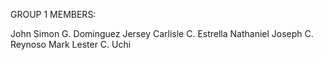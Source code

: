 GROUP 1 MEMBERS:

John Simon G. Dominguez
Jersey Carlisle C. Estrella
Nathaniel Joseph C. Reynoso
Mark Lester C. Uchi
